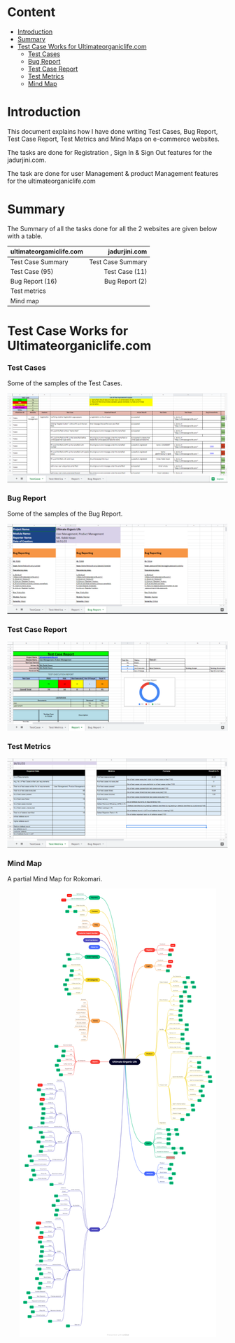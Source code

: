 # Content

- [Introduction](https://github.com/Rabbi01521/-Test-case-Bug-report-Test-metrics-Mind-map#introduction)
- [Summary](https://github.com/Rabbi01521/-Test-case-Bug-report-Test-metrics-Mind-map#summary)
- [Test Case Works for Ultimateorganiclife.com](https://github.com/Rabbi01521/-Test-case-Bug-report-Test-metrics-Mind-map#Test-Case-Works-for-Ultimateorganiclife.com)
  - [Test Cases](https://github.com/Rabbi01521/-Test-case-Bug-report-Test-metrics-Mind-map#Test-Cases)
  - [Bug Report](https://github.com/Rabbi01521/-Test-case-Bug-report-Test-metrics-Mind-map#Bug-Report)
  - [Test Case Report](https://github.com/Rabbi01521/-Test-case-Bug-report-Test-metrics-Mind-map#Test-Case-Report)
  - [Test Metrics](https://github.com/Rabbi01521/-Test-case-Bug-report-Test-metrics-Mind-map#Test-Metrics)
  - [Mind Map](https://github.com/Rabbi01521/-Test-case-Bug-report-Test-metrics-Mind-map#Mind-map)

# Introduction

This document explains how I have done writing Test Cases, Bug Report, Test Case Report, Test Metrics and Mind Maps on e-commerce websites.

The tasks are done for Registration , Sign In & Sign Out features for the jadurjini.com.

The task are done for user Management & product Management features for the ultimateorganiclife.com

# Summary

The Summary of all the tasks done for all the 2 websites are given below with a table.

| ultimateorgamiclife.com |     jadurjini.com |
| :---------------------- | ----------------: |
| Test Case Summary       | Test Case Summary |
| Test Case (95)          |    Test Case (11) |
| Bug Report (16)         |    Bug Report (2) |
| Test metrics            |                   |
| Mind map                |                   |

<!--
| NRB Bazaar        |   Rokomari.com    |         Qcoom.com |
| :---------------- | :---------------: | ----------------: |
| Test Case Summary | Test Case Summary | Test Case Summary |
| Test Case (102)   |  Test Case (88)   |    Test Case (46) |
| Bug Report (21)   |  Bug Report (12)  |    Bug Report (4) |
| Test metrics      |   Test metrics    |      Test metrics |
|                   |     Mind map      |                   | -->

# Test Case Works for Ultimateorganiclife.com

### Test Cases

Some of the samples of the Test Cases.

<p align="center">
  <img src="https://github.com/Rabbi01521/-Test-case-Bug-report-Test-metrics-Mind-map/blob/main/ultimateorganiclife.com/Test_Case.PNG" />
</p>

### Bug Report

Some of the samples of the Bug Report.

<p align="center">
  <img src="https://github.com/Rabbi01521/-Test-case-Bug-report-Test-metrics-Mind-map/blob/main/ultimateorganiclife.com/Bug_Report.PNG" />
</p>

### Test Case Report

<p align="center">
  <img src="https://github.com/Rabbi01521/-Test-case-Bug-report-Test-metrics-Mind-map/blob/main/ultimateorganiclife.com/Test_Report.PNG" />
</p>

### Test Metrics

<p align="center">
  <img src="https://github.com/Rabbi01521/-Test-case-Bug-report-Test-metrics-Mind-map/blob/main/ultimateorganiclife.com/Test_Matrics.PNG" />
</p>

### Mind Map

A partial Mind Map for Rokomari.

<p align="center">
  <img src="https://github.com/Rabbi01521/-Test-case-Bug-report-Test-metrics-Mind-map/blob/main/ultimateorganiclife.com/Ultimate%20Organic%20Life_main.png" />
</p>
